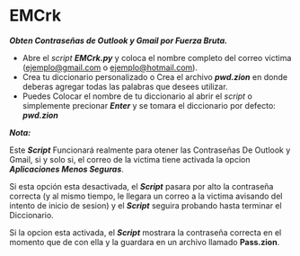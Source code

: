 # EMCrk

 _**Obten Contraseñas de Outlook y Gmail por Fuerza Bruta.**_

 + Abre el *script* ___EMCrk.py___ y coloca el nombre completo del correo victima (ejemplo@gmail.com o ejemplo@hotmail.com).
 + Crea tu diccionario personalizado o Crea el archivo ___pwd.zion___ en donde deberas agregar todas las palabras que desees utilizar.
 + Puedes Colocar el nombre de tu diccionario al abrir el *script* o simplemente precionar ___Enter___ y se tomara el diccionario por defecto: ___pwd.zion___
 
 ***Nota:***
 
 Este ***Script*** Funcionará realmente para otener las Contraseñas De Outlook y Gmail, si y solo si, el correo de la victima tiene activada la opcion ***Aplicaciones Menos Seguras***.
 
 Si esta opción esta desactivada, el ***Script*** pasara por alto la contraseña correcta (y al mismo tiempo, le llegara un correo a la victima avisando del intento de inicio de sesion) y el ***Script*** seguira probando hasta terminar el Diccionario.
 
 Si la opcion esta activada, el ***Script*** mostrara la contraseña correcta en el momento que de con ella y la guardara en un archivo llamado **Pass.zion**.
